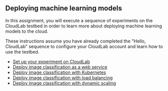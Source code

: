 ## Deploying machine learning models

In this assignment, you will execute a sequence of experiments on the CloudLab testbed in order to learn more about deploying machine learning models to the cloud.

These instructions assume you have already completed the "Hello, CloudLab" sequence to configure your CloudLab account and learn how to use the testbed.

* [Set up your experiment on CloudLab](reserve/index.md)
* [Deploy image classification as a web service](deploy_app/index.md)
* [Deploy image classification with Kubernetes](deploy_k8s/index.md)
* [Deploy image classification with load balancing](deploy_lb/index.md)
* [Deploy image classification with dynamic scaling](deploy_hpa/index.md)
